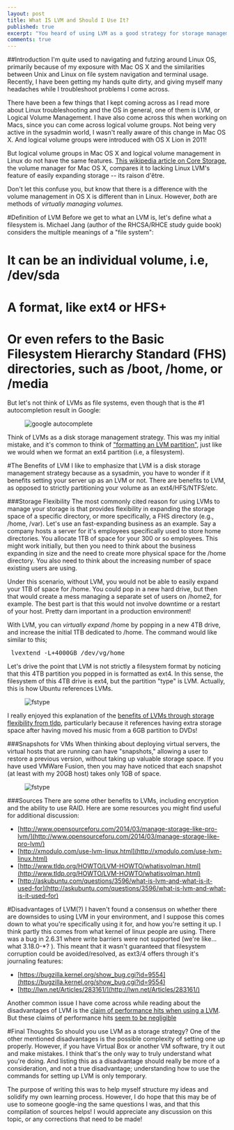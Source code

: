 ```yaml
---
layout: post
title: What IS LVM and Should I Use It?
published: true
excerpt: "You heard of using LVM as a good strategy for storage management, but what is it really, and should you use it?"
comments: true
---
```


##Introduction
I'm quite used to navigating and futzing around Linux OS, primarily because of my exposure with Mac OS X and the similarities between Unix and Linux on file system navigation and terminal usage. Recently, I have been getting my hands quite dirty, and giving myself many headaches while I troubleshoot problems I come across.

There have been a few things that I kept coming across as I read more about Linux troubleshooting and the OS in general, one of them is LVM, or Logical Volume Management. I have also come across this when working on Macs, since you can come across logical volume groups. Not being very active in the sysadmin world, I wasn't really aware of this change in Mac OS X. And logical volume groups were introduced with OS X Lion in 2011!

But logical volume groups in Mac OS X and logical volume management in Linux do not have the same features. [This wikipedia article on Core Storage](http://en.wikipedia.org/wiki/Core_Storage), the volume manager for Mac OS X, compares it to lacking Linux LVM's feature of easily expanding storage -- its raison d'être.

Don't let this confuse you, but know that there is a difference with the volume management in OS X is different than in Linux. However, *both* are methods of *virtually managing volumes.*

#Definition of LVM
Before we get to what an LVM is, let's define what a filesystem is. Michael Jang (author of the RHCSA/RHCE study guide book) considers the multiple meanings of a "file system":
# It can be an individual volume, i.e, /dev/sda
# A format, like ext4 or HFS+
# Or even refers to the Basic Filesystem Hierarchy Standard (FHS) directories, such as /boot, /home, or /media

But let's not think of LVMs as file systems, even though that is the #1 autocompletion result in Google:
<figure>
    <img src="{{ site.url }}/images/autocompletion.png" alt="google autocomplete">
</figure>

Think of LVMs as a disk storage management strategy. This was my initial mistake, and it's common to think of ["formatting an LVM partition"](http://unix.stackexchange.com/questions/64963/how-to-format-an-lvm-partition), just like we would when we format an ext4 partition (i.e, a filesystem).


#The Benefits of LVM
I like to emphasize that LVM is a disk storage management strategy because as a sysadmin, you have to wonder if it benefits setting your server up as an LVM or not. There are benefits to LVM, as opposed to strictly partitioning your volume as an ext4/HFS/NTFS/etc.

###Storage Flexibility
The most commonly cited reason for using LVMs to manage your storage is that provides flexibility in expanding the storage space of a specific directory, or more specifically, a FHS directory (e.g., /home, /var). Let's use an fast-expanding business as an example. Say a company hosts a server for it's employees specifically used to store home directories. You allocate 1TB of space for your 300 or so employees. This might work initially, but then you need to think about the business expanding in size and the need to create more physical space for the /home directory. You also need to think about the increasing number of space existing users are using.

Under this scenario, without LVM, you would not be able to easily expand your 1TB of space for /home. You could pop in a new hard drive, but then that would create a mess managing a separate set of users on /home2, for example. The best part is that this would not involve downtime or a restart of your host. Pretty darn important in a production environment!

With LVM, you can *virtually expand* /home by popping in a new 4TB drive, and increase the initial 1TB dedicated to /home. The command would like similar to this;
<pre> lvextend -L+4000GB /dev/vg/home</pre>

Let's drive the point that LVM is not strictly a filesystem format by noticing that this 4TB partition you popped in is formatted as ext4. In this sense, the filesystem of this 4TB drive is ext4, but the partition "type" is LVM. Actually, this is how Ubuntu references LVMs.

<figure>
    <img src="{{ site.url }}/images/filesystemtype.png" alt="fstype">
</figure>

I really enjoyed this explanation of the [benefits of LVMs through storage flexibility from tldp](http://www.tldp.org/HOWTO/LVM-HOWTO/benefitsoflvmsmall.html), particularly because it references having extra storage space after having moved his music from a 6GB partition to DVDs!

###Snapshots for VMs
When thinking about deploying virtual servers, the virtual hosts that are running can have "snapshots," allowing a user to restore a previous version, without taking up valuable storage space. If you have used VMWare Fusion, then you may have noticed that each snapshot (at least with my 20GB host) takes only 1GB of space.

<figure>
    <img src="{{ site.url }}/images/snapshots.png" alt="fstype">
</figure>

###Sources
There are some other benefits to LVMs, including encryption and the ability to use RAID. Here are some resources you might find useful for additional discussion:
- [http://www.opensourceforu.com/2014/03/manage-storage-like-pro-lvm/](http://www.opensourceforu.com/2014/03/manage-storage-like-pro-lvm/)
- [http://xmodulo.com/use-lvm-linux.html](http://xmodulo.com/use-lvm-linux.html)
- [http://www.tldp.org/HOWTO/LVM-HOWTO/whatisvolman.html](http://www.tldp.org/HOWTO/LVM-HOWTO/whatisvolman.html)
- [http://askubuntu.com/questions/3596/what-is-lvm-and-what-is-it-used-for](http://askubuntu.com/questions/3596/what-is-lvm-and-what-is-it-used-for)

#Disadvantages of LVM(?)
I haven't found a consensus on whether there are downsides to using LVM in your environment, and I suppose this comes down to what you're specifically using it for, and how you're setting it up. I think partly this comes from what kernel of linux people are using. There was a bug in 2.6.31 where write barriers were not supported (we're like... what 3.18.0-*? ). This meant that it wasn't guaranteed that filesystem corruption could be avoided/resolved, as ext3/4 offers through it's journaling features:
- [https://bugzilla.kernel.org/show_bug.cgi?id=9554](https://bugzilla.kernel.org/show_bug.cgi?id=9554)
- [http://lwn.net/Articles/283161/](http://lwn.net/Articles/283161/)

Another common issue I have come across while reading about the disadvantages of LVM is the [claim of performance hits when using a LVM](http://www.linuxquestions.org/questions/linux-server-73/lvm-vs-no-lvm-811853/). But these claims of performance hits [seem to be negligible](http://unix.stackexchange.com/questions/7122/does-lvm-impact-performance)


#Final Thoughts
So should you use LVM as a storage strategy? One of the other mentioned disadvantages is the possible complexity of setting one up properly. However, if you have Virtual Box or another VM software, try it out and make mistakes. I think that's the only way to truly understand what you're doing. And listing this as a disadvantage should really be more of a consideration, and not a true disadvantage; understanding how to use the commands for setting up LVM is only temporary.

The purpose of writing this was to help myself structure my ideas and solidify my own learning process. However, I do hope that this may be of use to someone google-ing the same questions I was, and that this compilation of sources helps! I would appreciate any discussion on this topic, or any corrections that need to be made!
